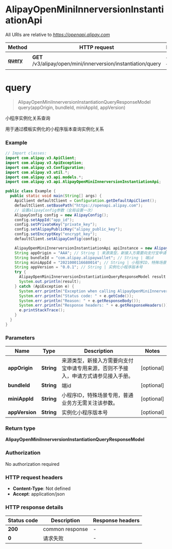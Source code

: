 # AlipayOpenMiniInnerversionInstantiationApi

All URIs are relative to *https://openapi.alipay.com*

| Method | HTTP request | Description |
|------------- | ------------- | -------------|
| [**query**](AlipayOpenMiniInnerversionInstantiationApi.md#query) | **GET** /v3/alipay/open/mini/innerversion/instantiation/query | 小程序实例化关系查询 |


<a name="query"></a>
# **query**
> AlipayOpenMiniInnerversionInstantiationQueryResponseModel query(appOrigin, bundleId, miniAppId, appVersion)

小程序实例化关系查询

用于通过模板实例化的小程序版本查询实例化关系

### Example
```java
// Import classes:
import com.alipay.v3.ApiClient;
import com.alipay.v3.ApiException;
import com.alipay.v3.Configuration;
import com.alipay.v3.util.*;
import com.alipay.v3.api.models.*;
import com.alipay.v3.api.AlipayOpenMiniInnerversionInstantiationApi;

public class Example {
  public static void main(String[] args) {
    ApiClient defaultClient = Configuration.getDefaultApiClient();
    defaultClient.setBasePath("https://openapi.alipay.com");
    // 设置alipayConfig参数（全局设置一次）
    AlipayConfig config = new AlipayConfig();
    config.setAppId("app_id");
    config.setPrivateKey("private_key");
    config.setAlipayPublicKey("alipay_public_key");
    config.setEncryptKey("encrypt_key");
    defaultClient.setAlipayConfig(config);

    AlipayOpenMiniInnerversionInstantiationApi apiInstance = new AlipayOpenMiniInnerversionInstantiationApi(defaultClient);
    String appOrigin = "AAA"; // String | 来源类型，新接入方需要向支付宝申请专用来源，否则不予接入，申请方式请参见接入手册。
    String bundleId = "com.alipay.alipaywallet"; // String | 端id
    String miniAppId = "2021000116680014"; // String | 小程序ID，特殊场景专用，普通业务方无需关注该参数。
    String appVersion = "0.0.1"; // String | 实例化小程序版本号
    try {
      AlipayOpenMiniInnerversionInstantiationQueryResponseModel result = apiInstance.query(appOrigin, bundleId, miniAppId, appVersion);
      System.out.println(result);
    } catch (ApiException e) {
      System.err.println("Exception when calling AlipayOpenMiniInnerversionInstantiationApi#query");
      System.err.println("Status code: " + e.getCode());
      System.err.println("Reason: " + e.getResponseBody());
      System.err.println("Response headers: " + e.getResponseHeaders());
      e.printStackTrace();
    }
  }
}
```

### Parameters

| Name | Type | Description  | Notes |
|------------- | ------------- | ------------- | -------------|
| **appOrigin** | **String**| 来源类型，新接入方需要向支付宝申请专用来源，否则不予接入，申请方式请参见接入手册。 | [optional] |
| **bundleId** | **String**| 端id | [optional] |
| **miniAppId** | **String**| 小程序ID，特殊场景专用，普通业务方无需关注该参数。 | [optional] |
| **appVersion** | **String**| 实例化小程序版本号 | [optional] |

### Return type

**AlipayOpenMiniInnerversionInstantiationQueryResponseModel**

### Authorization

No authorization required

### HTTP request headers

 - **Content-Type**: Not defined
 - **Accept**: application/json

### HTTP response details
| Status code | Description | Response headers |
|-------------|-------------|------------------|
| **200** | common response |  -  |
| **0** | 请求失败 |  -  |


